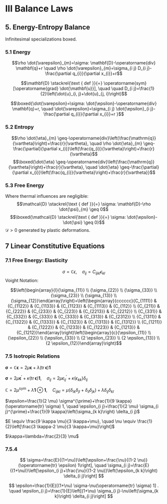 # III Balance Laws

## 5. Energy-Entropy Balance

Infinitesimal specializations boxed.

### 5.1 Energy

$$\rho \dot{\varepsilon}_{m}=\sigma: \mathbf{D}-\operatorname{div} \mathbf{q}+r \quad \rho \dot{\varepsilon}_{m}=\sigma_{i j} D_{i j}-\frac{\partial q_{i}}{\partial x_{i}}+r$$

$$\mathbf{D} \stackrel{\text { def }}{=} \operatorname{sym}[\operatorname{grad} \dot{\mathbf{u}}], \quad \quad D_{i j}=\frac{1}{2}\left(\dot{u}_{i, j}+\dot{u}_{j, i}\right)$$

$$\boxed{\dot{\varepsilon}=\sigma: \dot{\epsilon}-\operatorname{div} \mathbf{q}+r, \quad \dot{\varepsilon}=\sigma_{i j} \dot{\epsilon}_{i j}-\frac{\partial q_{i}}{\partial x_{i}}+r
}$$

### 5.2 Entropy

$$\rho \dot{\eta}_{m} \geq-\operatorname{div}\left(\frac{\mathrm{q}}{\vartheta}\right)+\frac{r}{\vartheta}, \quad \rho \dot{\eta}_{m} \geq-\frac{\partial}{\partial x_{i}}\left(\frac{q_{i}}{\vartheta}\right)+\frac{r}{\vartheta}$$
$$\boxed{\dot{\eta} \geq-\operatorname{div}\left(\frac{\mathrm{q}}{\vartheta}\right)+\frac{r}{\vartheta}, \quad \dot{\eta} \geq-\frac{\partial}{\partial x_{i}}\left(\frac{q_{i}}{\vartheta}\right)+\frac{r}{\vartheta}}$$

### 5.3 Free Energy

Where thermal influences are negligible:
$$\mathcal{D} \stackrel{\text { def }}{=} \sigma: \mathbf{D}-\rho \dot{\psi}_{m} \geq 0$$
$$\boxed{\mathcal{D} \stackrel{\text { def }}{=} \sigma: \dot{\epsilon}-\dot{\psi} \geq 0}$$
$\mathcal{D} >0$ generated by plastic deformations.

## 7 Linear Constitutive Equations


### 7.1 Free Energy: Elasticity

$$\sigma=\mathbb{C} \epsilon, \quad \sigma_{i j}=C_{i j k l} \epsilon_{k l}$$
Voight Notation:

$$\left(\begin{array}{l}{\sigma_{11}} \\ {\sigma_{22}} \\ {\sigma_{33}} \\ {\sigma_{23}} \\ {\sigma_{13}} \\ {\sigma_{12}}\end{array}\right)=\left(\begin{array}{cccccc}{C_{1111}} & {C_{1122}} & {C_{1133}} & {C_{1123}} & {C_{1113}} & {C_{112}} \\ {C_{211}} & {C_{222}} & {C_{233}} & {C_{223}} & {C_{2213}} & {C_{2212}} \\ {C_{331}} & {C_{332}} & {C_{333}} & {C_{333}} & {C_{313}} & {C_{2312}} \\ {C_{1311}} & {C_{1322}} & {C_{1333}} & {C_{1323}} & {C_{1313}} & {C_{1312}} \\ {C_{1211}} & {C_{1222}} & {C_{1233}} & {C_{1223}} & {C_{1213}} & {C_{1212}}\end{array}\right)\left(\begin{array}{c}{\epsilon_{11}} \\ {\epsilon_{22}} \\ {\epsilon_{33}} \\ {2 \epsilon_{23}} \\ {2 \epsilon_{13}} \\ {2 \epsilon_{12}}\end{array}\right)$$

### 7.5 Isotropic Relations

$\boldsymbol{\sigma}=\mathbb{C} \boldsymbol{\epsilon}=2 \mu \boldsymbol{\epsilon}+\lambda(\operatorname{tr} \boldsymbol{\epsilon}) \mathbf{1}$

$\boldsymbol{\sigma}=2 \mu \boldsymbol{\epsilon}^{\prime}+\kappa(\operatorname{tr} \boldsymbol{\epsilon}) \mathbf{1}, 
\quad \sigma_{i j}=2 \mu \epsilon_{i j}^{\prime}+\kappa\left(\epsilon_{k k}\right) \delta_{i j}$


$\mathbb{C}=2 \mu^{\mathrm{sym}}+\lambda \mathbf{1} \otimes \mathbf{1}, \quad C_{i j k l}=\mu\left(\delta_{i k} \delta_{j l}+\delta_{i l} \delta_{j k}\right)+\lambda \delta_{i j} \delta_{k l}$


$\epsilon=\frac{1}{2 \mu} \sigma^{\prime}+\frac{1}{9 \kappa}(\operatorname{tr} \sigma) 1, 
\quad \epsilon_{i j}=\frac{1}{2 \mu} \sigma_{i j}^{\prime}+\frac{1}{9 \kappa}\left(\sigma_{k k}\right) \delta_{i j}$

$E \equiv \frac{9 \kappa \mu}{3 \kappa+\mu}, \quad \nu \equiv \frac{1}{2}\left[\frac{3 \kappa-2 \mu}{3 \kappa+\mu}\right]$

$\kappa=\lambda+\frac{2}{3} \mu$

### 7.5.4

$$
\sigma=\frac{E}{(1+\nu)}\left[\epsilon+\frac{\nu}{(1-2 \nu)}(\operatorname{tr} \epsilon) 1\right], \quad \sigma_{i j}=\frac{E}{(1+\nu)}\left[\epsilon_{i j}+\frac{\nu}{(1-2 \nu)}\left(\epsilon_{k k}\right) \delta_{i j}\right]
$$

$$
\epsilon=\frac{1}{E}[(1+\nu) \sigma-\nu(\operatorname{tr} \sigma) 1] . \quad \epsilon_{i j}=\frac{1}{E}\left[(1+\nu) \sigma_{i j}-\nu\left(\sigma_{k k}\right) \delta_{i j}\right]
$$
